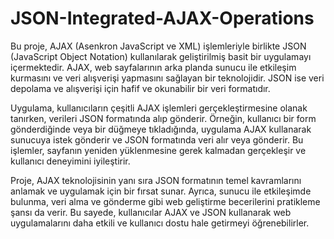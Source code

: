 # JSON-Integrated-AJAX-Operations
Bu proje, AJAX (Asenkron JavaScript ve XML) işlemleriyle birlikte JSON (JavaScript Object Notation) kullanılarak geliştirilmiş basit bir uygulamayı içermektedir. AJAX, web sayfalarının arka planda sunucu ile etkileşim kurmasını ve veri alışverişi yapmasını sağlayan bir teknolojidir. JSON ise veri depolama ve alışverişi için hafif ve okunabilir bir veri formatıdır.

Uygulama, kullanıcıların çeşitli AJAX işlemleri gerçekleştirmesine olanak tanırken, verileri JSON formatında alıp gönderir. Örneğin, kullanıcı bir form gönderdiğinde veya bir düğmeye tıkladığında, uygulama AJAX kullanarak sunucuya istek gönderir ve JSON formatında veri alır veya gönderir. Bu işlemler, sayfanın yeniden yüklenmesine gerek kalmadan gerçekleşir ve kullanıcı deneyimini iyileştirir.

Proje, AJAX teknolojisinin yanı sıra JSON formatının temel kavramlarını anlamak ve uygulamak için bir fırsat sunar. Ayrıca, sunucu ile etkileşimde bulunma, veri alma ve gönderme gibi web geliştirme becerilerini pratikleme şansı da verir. Bu sayede, kullanıcılar AJAX ve JSON kullanarak web uygulamalarını daha etkili ve kullanıcı dostu hale getirmeyi öğrenebilirler.
